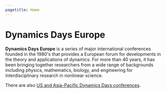 ```yaml
---
pagetitle: Home
---
```


Dynamics Days Europe
====================

**Dynamics Days Europe** is a series of major international conferences founded in the 1980's that provides a European forum for developments in the theory and applications of dynamics. For more than 40 years, it has been bringing together researchers from a wide range of backgrounds including physics, mathematics, biology, and engineering for interdisciplinary research in nonlinear science. 

There are also [US and Asia-Pacific Dynamics Days conferences](https://www.dynamicsdays.info/).  

